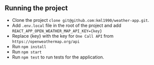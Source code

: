 ## Running the project

* Clone the project `clone git@github.com:kml1990/weather-app.git`.
* Add `.env.local` file in the root of the project and add `REACT_APP_OPEN_WEATHER_MAP_API_KEY={key}`
* Replace {key} with the key for `One Call API` from `https://openweathermap.org/api`
* Run `npm install`
* Run `npm start`
* Run `npm test` to run tests for the application.
